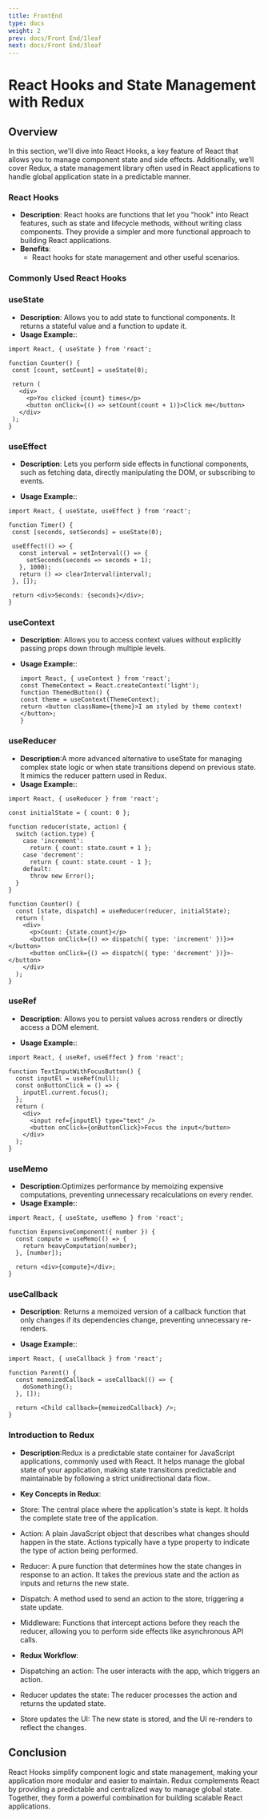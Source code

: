 ```yaml
---
title: FrontEnd
type: docs
weight: 2
prev: docs/Front End/1leaf
next: docs/Front End/3leaf
---
```


# React Hooks and State Management with Redux

## Overview

In this section, we'll dive into React Hooks, a key feature of React that allows you to manage component state and side effects. Additionally, we’ll cover Redux, a state management library often used in React applications to handle global application state in a predictable manner.

### React Hooks

- **Description**: React hooks are functions that let you "hook" into React features, such as state and lifecycle methods, without writing class components. They provide a simpler and more functional approach to building React applications.
- **Benefits**:
  - React hooks for state management and other useful scenarios.

### Commonly Used React Hooks

### useState

- **Description**: Allows you to add state to functional components. It returns a stateful value and a function to update it.
- **Usage Example:**:

```
import React, { useState } from 'react';

function Counter() {
 const [count, setCount] = useState(0);

 return (
   <div>
     <p>You clicked {count} times</p>
     <button onClick={() => setCount(count + 1)}>Click me</button>
   </div>
 );
}
```

### useEffect

- **Description**: Lets you perform side effects in functional components, such as fetching data, directly manipulating the DOM, or subscribing to events.

- **Usage Example:**:

```
import React, { useState, useEffect } from 'react';

function Timer() {
 const [seconds, setSeconds] = useState(0);

 useEffect(() => {
   const interval = setInterval(() => {
     setSeconds(seconds => seconds + 1);
   }, 1000);
   return () => clearInterval(interval);
 }, []);

 return <div>Seconds: {seconds}</div>;
}

```

### useContext

- **Description**: Allows you to access context values without explicitly passing props down through multiple levels.
- **Usage Example:**:

  ```
  import React, { useContext } from 'react';
  const ThemeContext = React.createContext('light');
  function ThemedButton() {
  const theme = useContext(ThemeContext);
  return <button className={theme}>I am styled by theme context!</button>;
  }

  ```

### useReducer

- **Description**:A more advanced alternative to useState for managing complex state logic or when state transitions depend on previous state. It mimics the reducer pattern used in Redux.
- **Usage Example:**:

```
import React, { useReducer } from 'react';

const initialState = { count: 0 };

function reducer(state, action) {
  switch (action.type) {
    case 'increment':
      return { count: state.count + 1 };
    case 'decrement':
      return { count: state.count - 1 };
    default:
      throw new Error();
  }
}

function Counter() {
  const [state, dispatch] = useReducer(reducer, initialState);
  return (
    <div>
      <p>Count: {state.count}</p>
      <button onClick={() => dispatch({ type: 'increment' })}>+</button>
      <button onClick={() => dispatch({ type: 'decrement' })}>-</button>
    </div>
  );
}

```

### useRef

- **Description**: Allows you to persist values across renders or directly access a DOM element.

- **Usage Example:**:

```
import React, { useRef, useEffect } from 'react';

function TextInputWithFocusButton() {
  const inputEl = useRef(null);
  const onButtonClick = () => {
    inputEl.current.focus();
  };
  return (
    <div>
      <input ref={inputEl} type="text" />
      <button onClick={onButtonClick}>Focus the input</button>
    </div>
  );
}
```

### useMemo

- **Description**:Optimizes performance by memoizing expensive computations, preventing unnecessary recalculations on every render.
- **Usage Example:**:

```
import React, { useState, useMemo } from 'react';

function ExpensiveComponent({ number }) {
  const compute = useMemo(() => {
    return heavyComputation(number);
  }, [number]);

  return <div>{compute}</div>;
}

```

### useCallback

- **Description**: Returns a memoized version of a callback function that only changes if its dependencies change, preventing unnecessary re-renders.

- **Usage Example:**:

```
import React, { useCallback } from 'react';

function Parent() {
  const memoizedCallback = useCallback(() => {
    doSomething();
  }, []);

  return <Child callback={memoizedCallback} />;
}

```

### Introduction to Redux

- **Description**:Redux is a predictable state container for JavaScript applications, commonly used with React. It helps manage the global state of your application, making state transitions predictable and maintainable by following a strict unidirectional data flow..
- **Key Concepts in Redux**:
- Store: The central place where the application's state is kept. It holds the complete state tree of the application.

- Action: A plain JavaScript object that describes what changes should happen in the state. Actions typically have a type property to indicate the type of action being performed.

- Reducer: A pure function that determines how the state changes in response to an action. It takes the previous state and the action as inputs and returns the new state.

- Dispatch: A method used to send an action to the store, triggering a state update.

- Middleware: Functions that intercept actions before they reach the reducer, allowing you to perform side effects like asynchronous API calls.

- **Redux Workflow**:
- Dispatching an action: The user interacts with the app, which triggers an action.
- Reducer updates the state: The reducer processes the action and returns the updated state.
- Store updates the UI: The new state is stored, and the UI re-renders to reflect the changes.

## Conclusion

React Hooks simplify component logic and state management, making your application more modular and easier to maintain. Redux complements React by providing a predictable and centralized way to manage global state. Together, they form a powerful combination for building scalable React applications.

```

```